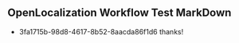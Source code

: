 ## OpenLocalization Workflow Test MarkDown
* 3fa1715b-98d8-4617-8b52-8aacda86f1d6 
thanks!<!--HONumber=Mar16_HO1-->
